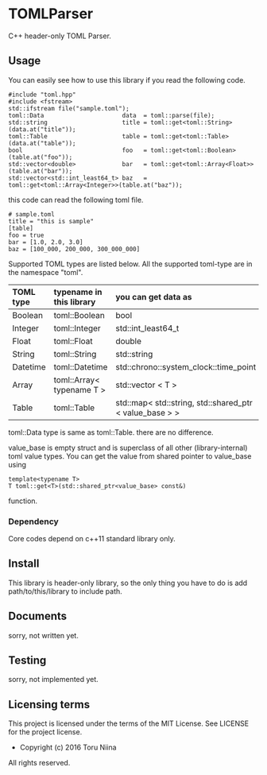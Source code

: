 TOMLParser
====

C++ header-only TOML Parser.

## Usage

You can easily see how to use this library if you read the following code.

    #include "toml.hpp"
    #include <fstream>
    std::ifstream file("sample.toml");
    toml::Data                      data  = toml::parse(file);
    std::string                     title = toml::get<toml::String>(data.at("title"));
    toml::Table                     table = toml::get<toml::Table>(data.at("table"));
    bool                            foo   = toml::get<toml::Boolean>(table.at("foo"));
    std::vector<double>             bar   = toml::get<toml::Array<Float>>(table.at("bar"));
    std::vector<std::int_least64_t> baz   = toml::get<toml::Array<Integer>>(table.at("baz"));

this code can read the following toml file.

    # sample.toml
    title = "this is sample"
    [table]
    foo = true
    bar = [1.0, 2.0, 3.0]
    baz = [100_000, 200_000, 300_000_000]

Supported TOML types are listed below.
All the supported toml-type are in the namespace "toml".

| TOML type | typename in this library| you can get data as                    |
|:----------|:------------------------|:---------------------------------------|
| Boolean   | toml::Boolean           | bool                                   |
| Integer   | toml::Integer           | std::int\_least64\_t                   |
| Float     | toml::Float             | double                                 |
| String    | toml::String            | std::string                            |
| Datetime  | toml::Datetime          | std::chrono::system\_clock::time\_point|
| Array     | toml::Array< typename T > | std::vector < T >                    |
| Table     | toml::Table             | std::map< std::string, std::shared\_ptr < value\_base > > |

toml::Data type is same as toml::Table. there are no difference.

value\_base is empty struct and is superclass of all other (library-internal)
toml value types. You can get the value from shared pointer to value\_base using

    template<typename T>
    T toml::get<T>(std::shared_ptr<value_base> const&)

function.

### Dependency

Core codes depend on c++11 standard library only.

## Install

This library is header-only library, so the only thing you have to do is add
path/to/this/library to include path.

## Documents

sorry, not written yet.

## Testing

sorry, not implemented yet.

## Licensing terms

This project is licensed under the terms of the MIT License.
See LICENSE for the project license.

- Copyright (c) 2016 Toru Niina

All rights reserved.
